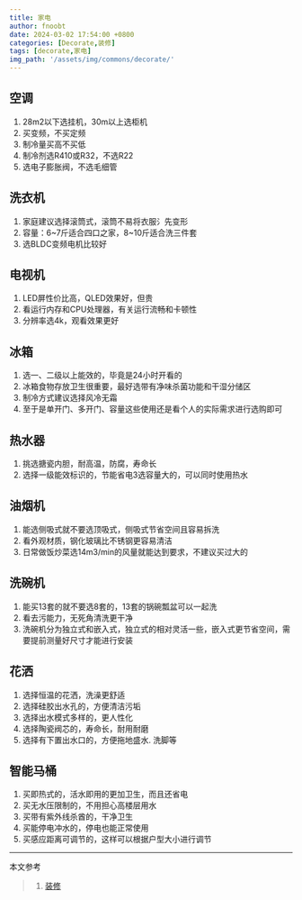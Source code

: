 ```yaml
---
title: 家电
author: fnoobt
date: 2024-03-02 17:54:00 +0800
categories: [Decorate,装修]
tags: [decorate,家电]
img_path: '/assets/img/commons/decorate/'
---
```


## 空调
1. 28m2以下选挂机，30m以上选柜机
2. 买变频，不买定频
3. 制冷量买高不买低
4. 制冷剂选R410或R32，不选R22
5. 选电子膨胀阀，不选毛细管

## 洗衣机
1. 家庭建议选择滚筒式，滚筒不易将衣服氵先变形
2. 容量：6~7斤适合四口之家，8~10斤适合洗三件套
3. 选BLDC变频电机比较好

## 电视机
1. LED屏性价比高，QLED效果好，但贵
2. 看运行内存和CPU处理器，有关运行流畅和卡顿性
3. 分辨率选4k，观看效果更好

## 冰箱
1. 选一、二级以上能效的，毕竟是24小时开看的
2. 冰箱食物存放卫生很重要，最好选带有净味杀菌功能和干湿分储区
3. 制冷方式建议选择风冷无霜
4. 至于是单开门、多开门、容量这些使用还是看个人的实际需求进行选购即可

## 热水器
1. 挑选搪瓷内胆，耐高温，防腐，寿命长
2. 选择一级能效标识的，节能省电3选容量大的，可以同时使用热水

## 油烟机
1. 能选侧吸式就不要选顶吸式，侧吸式节省空间且容易拆洗
2. 看外观材质，钢化玻璃比不锈钢更容易清洁
3. 日常做饭炒菜选14m3/min的风量就能达到要求，不建议买过大的

## 洗碗机
1. 能买13套的就不要选8套的，13套的锅碗瓢盆可以一起洗
2. 看去污能力，无死角清洗更干净
3. 洗碗机分为独立式和嵌入式，独立式的相对灵活一些，嵌入式更节省空间，需要提前测量好尺寸才能进行安装

## 花洒
1. 选择恒温的花洒，洗澡更舒适
2. 选择硅胶出水孔的，方便清洁污垢
3. 选择出水模式多样的，更人性化
4. 选择陶瓷阀芯的，寿命长，耐用耐磨
5. 选择有下置出水口的，方便拖地盛水. 洗脚等

## 智能马桶
1. 买即热式的，活水即用的更加卫生，而且还省电
2. 买无水压限制的，不用担心高楼层用水
3. 买带有紫外线杀酋的，干净卫生
4. 买能停电冲水的，停电也能正常使用
5. 买感应距离可调节的，这样可以根据户型大小进行调节

****

本文参考

> 1. [装修](https://baijiahao.baidu.com)